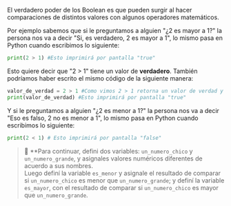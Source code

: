 El verdadero poder de los Boolean es que pueden surgir al hacer comparaciones de distintos valores con algunos operadores matemáticos.

Por ejemplo sabemos que si le preguntamos a alguien "¿2 es mayor a 1?" la persona nos va a decir "Si, es verdadero, 2 es mayor a 1", lo mismo pasa en Python cuando escribimos lo siguiente:

```python
print(2 > 1) #Esto imprimirá por pantalla "true"
```

Esto quiere decir que "2 > 1" tiene un valor de **verdadero**. También podríamos haber escrito el mismo código de la siguiente manera: 

```python
valor_de_verdad = 2 > 1 #Como vimos 2 > 1 retorna un valor de verdad y se lo asignamos a una variable
print(valor_de_verdad) #Esto imprimirá por pantalla "true"
```

Y si le preguntamos a alguien "¿2 es menor a 1?" la persona nos va a decir "Eso es falso, 2 no es menor a 1", lo mismo pasa en Python cuando escribimos lo siguiente:

```python
print(2 < 1) # Esto imprimirá por pantalla "false"
```

> :memo: **Para continuar, defini dos variables: `un_numero_chico` y `un_numero_grande`, y asignales valores numéricos diferentes de acuerdo a sus nombres.  
Luego definí la variable `es_menor` y asignale el resultado de comparar si `un_numero_chico` es menor que `un_numero_grande`; y definí la variable `es_mayor`, con el resultado de comparar si `un_numero_chico` es mayor que `un_numero_grande`.
